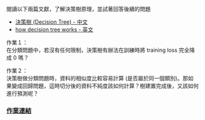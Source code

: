 
閱讀以下兩篇文獻，了解決策樹原理，並試著回答後續的問題  

* [決策樹 (Decision Tree) - 中文](https://medium.com/jameslearningnote/%E8%B3%87%E6%96%99%E5%88%86%E6%9E%90-%E6%A9%9F%E5%99%A8%E5%AD%B8%E7%BF%92-%E7%AC%AC3-5%E8%AC%9B-%E6%B1%BA%E7%AD%96%E6%A8%B9-decision-tree-%E4%BB%A5%E5%8F%8A%E9%9A%A8%E6%A9%9F%E6%A3%AE%E6%9E%97-random-forest-%E4%BB%8B%E7%B4%B9-7079b0ddfbda)
* [how decision tree works - 英文](http://dataaspirant.com/2017/01/30/how-decision-tree-algorithm-works/)  



作業１：  
在分類問題中，若沒有任何限制，決策樹有辦法在訓練時將 training loss 完全降成 0 嗎？  



作業２：  
決策樹做分類問題時，資料的相似度比較容易計算 (是否屬於同一個類別)。那如果變成回歸問題，這時切分後的資料不純度該如何計算？樹建置完成後，又該如何進行預測呢？  



### [作業連結](https://github.com/zizhu13791/2nd-ML100Days/blob/master/homework/Day_041_HW.ipynb) 


